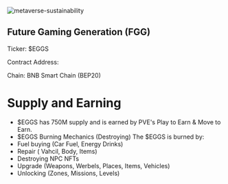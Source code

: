 
![metaverse-sustainability](https://github.com/antofy/Futuregaming-token/assets/98596722/81ce2785-dcfe-473c-a11a-4474b76c3461)

## Future Gaming Generation (FGG) 

Ticker: $EGGS

Contract Address: 

Chain: BNB Smart Chain (BEP20)

# Supply and Earning
- $EGGS has 750M supply and is earned by PVE's Play to Earn & Move to Earn.
- $EGGS Burning Mechanics (Destroying)
The $EGGS is burned by:
- Fuel buying (Car Fuel, Energy Drinks)
- Repair ( Vahcil, Body, Items)
- Destroying NPC NFTs 
- Upgrade (Weapons, Werbels, Places, Items, Vehicles)
- Unlocking  (Zones, Missions, Levels)
